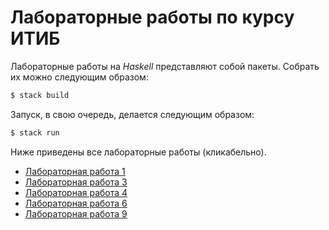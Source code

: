 # Лабораторные работы по курсу ИТИБ

Лабораторные работы на _Haskell_ представляют собой пакеты.
Собрать их можно следующим образом:

```bash
$ stack build
```

Запуск, в свою очередь, делается следующим образом:

```bash
$ stack run
```

Ниже приведены все лабораторные работы (кликабельно).

* [Лабораторная работа 1](lab01/)
* [Лабораторная работа 3](lab03/)
* [Лабораторная работа 4](lab04/)
* [Лабораторная работа 6](lab06/)
* [Лабораторная работа 9](lab09/)
 
